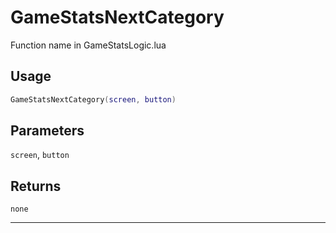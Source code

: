 # GameStatsNextCategory
Function name in GameStatsLogic.lua
## Usage
```lua
GameStatsNextCategory(screen, button)
```
## Parameters
`screen`, `button`
## Returns
`none`

---